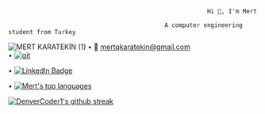                                                             Hi 👋, I'm Mert
                                      
                                                A computer engineering student from Turkey
                                                
![MERT KARATEKİN (1)](https://user-images.githubusercontent.com/80035118/226667985-d4219639-fe40-46d2-aefb-5d6abc41c8f3.png)   • 📧 mertqkaratekin@gmail.com                                                
• [![git](https://img.shields.io/badge/--F05032?logo=git&logoColor=ffffff)](http://git-scm.com/)

• [![Linkedln Badge](https://img.shields.io/badge/-Linkedln-000?style=quare&labelColor=000&logo=Linkedln&logoColor=white&link=link)](https://www.linkedin.com/in/mert-karatekin-577a29202/) 

• [![Mert's top languages](https://github-readme-stats.vercel.app/api/top-langs/?username=mertkaratekin&theme=blue-green)](https://github.com/mertkaratekin/github-readme-md.)

[![DenverCoder1's github streak](https://github-readme-streak-stats.herokuapp.com/?user=mertkaratekin&theme=blue-green)](https://github.com/mertkaratekin/github-readme-streak-stats)
